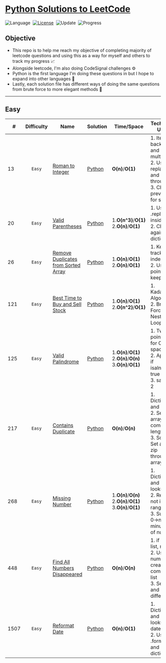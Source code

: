 # [Python Solutions to LeetCode](https://leetcode.com/problemset/all/)

![Language](https://img.shields.io/badge/language-Python%20%20%20-blue.svg)&nbsp;
[![License](https://img.shields.io/badge/license-MIT-blue.svg)](./LICENSE.md)&nbsp;
![Update](https://img.shields.io/badge/update-daily-green.svg)&nbsp;
![Progress](https://img.shields.io/badge/progress-9%20%2F%202147-ff69b4.svg)&nbsp;

## Objective
* This repo is to help me reach my objective of completing majority of leetcode questions and using this as a way for myself and others to track my progress 📈
* Alongside leetcode, I'm also doing CodeSignal challenges ⚙️
* Python is the first language I'm doing these questions in but I hope to expand into other languages 🐍
* Lastly, each solution file has different ways of doing the same questions from brute force to more elegant methods 🔁

---

## Easy

|#|Difficulty|Name|Solution|Time/Space|Technique Used|
|---|:------:|-----|------|------|-----|
|13|`Easy`|[Roman to Integer](https://leetcode.com/problems/roman-to-integer/)|[Python](./easy/13romantointeger.py)|**O(n)**/**O(1)**|1. Iterate backwards and multiply<br>2. Use replace() and iterate through<br>3. Check if prev value for smaller|
|20|`Easy`|[Valid Parentheses](https://leetcode.com/problems/valid-parentheses/)|[Python](./easy/20validparentheses.py)|1.**O(n^3)**/**O(1)**<br>2.**O(n)**/**O(1)**|1. Use .replace inside loop<br>2. Check against dictionary|
|26|`Easy`|[Remove Duplicates from Sorted Array](https://leetcode.com/problems/remove-duplicates-from-sorted-array/)|[Python](./easy/26removeduplicatesfromsortedarray.py)|1.**O(n)**/**O(1)**<br>2.**O(n)**/**O(1)**|1. Keep track of index<br>2. Use two pointers to keep track|
|121|`Easy`|[Best Time to Buy and Sell Stock](https://leetcode.com/problems/best-time-to-buy-and-sell-stock/)|[Python](./easy/121besttimetobuyandsellstock.py)|1.**O(n)**/**O(1)**<br>2.**O(n^2)**/**O(1)**|1. Kadane's Algorithm<br>2. Brute Force - Nested For Loop|
|125|`Easy`|[Valid Palindrome](https://leetcode.com/problems/valid-palindrome/)|[Python](./easy/125validpalindrome.py)|1.**O(n)**/**O(1)**<br>2.**O(n)**/**O(n)**<br>3.**O(n)**/**O(1)**|1. Two pointers for O(1) space<br>2. Append if isalnum() true<br>3. same as 2|
|217|`Easy`|[Contains Duplicate](https://leetcode.com/problems/contains-duplicate/)|[Python](./easy/217containsduplicate.py)|**O(n)**/**O(n)**|1. Dictionary and iterate <br>2. Set the array and compare lengths<br>3. Sort, Set and zip through array|
|268|`Easy`|[Missing Number](https://leetcode.com/problems/missing-number/)|[Python](./easy/268missingnumber.py)|1.**O(n)**/**O(n)**<br>2.**O(n)**/**O(1)**<br>3.**O(n)**/**O(1)**|1. Dictionary and lookup<br>2. Return if not in range<br>3. Sum of 0->n minus sum of nums|
|448|`Easy`|[Find All Numbers Disappeared](https://leetcode.com/problems/find-all-numbers-disappeared-in-an-array/)|[Python](./easy/448findallnumbersdisappeared.py)|**O(n)**/**O(n)**|1. if not in list, return<br>2. Use numpy to create a compare list<br>3. Set(list) and return difference|
|1507|`Easy`|[Reformat Date](https://leetcode.com/problems/reformat-date/)|[Python](./easy/1507reformatdate.py)|**O(n)**/**O(1)**|1. Dictionary and lookup date <br>2. Use .format and dictionary|



<!-- ---|``|[]()|[Python]()|**O()**|**O()**|----Note---| -->
